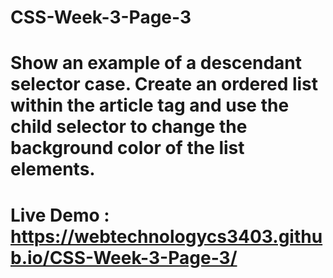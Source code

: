 # CSS-Week-3-Page-3
# Show an example of a descendant selector case. Create an ordered list within the article tag and use the child selector to change the background color of the list elements.
# Live Demo : https://webtechnologycs3403.github.io/CSS-Week-3-Page-3/
